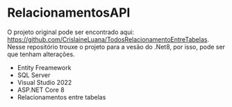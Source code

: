 # RelacionamentosAPI
O projeto original pode ser encontrado aqui: https://github.com/CrislaineLuana/TodosRelacionamentoEntreTabelas.
Nesse repositório trouxe o projeto para a vesão do .Net8, por isso, pode ser que tenham alterações.

* Entity Freamework
* SQL Server
* Visual Studio 2022
* ASP.NET Core 8
* Relacionamentos entre tabelas

